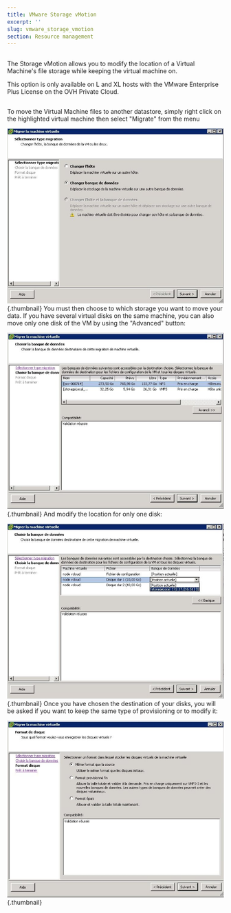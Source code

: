 ```yaml
---
title: VMware Storage vMotion
excerpt: ''
slug: vmware_storage_vmotion
section: Resource management
---
```



## 
The Storage vMotion allows you to modify the location of a Virtual Machine's file storage while keeping the virtual machine on. 

This option is only available on L and XL hosts with the VMware Enterprise Plus License on the OVH Private Cloud.


## 
To move the Virtual Machine files to another datastore, simply right click on the highlighted virtual machine then select "Migrate" from the menu

![](images/img_328.jpg){.thumbnail}
You must then choose to which storage you want to move your data.
If you have several virtual disks on the same machine, you can also move only one disk of the VM by using the "Advanced" button:

![](images/img_326.jpg){.thumbnail}
And modify the location for only one disk:

![](images/img_325.jpg){.thumbnail}
Once you have chosen the destination of your disks, you will be asked if you want to keep the same type of provisioning or to modify it:

![](images/img_327.jpg){.thumbnail}

